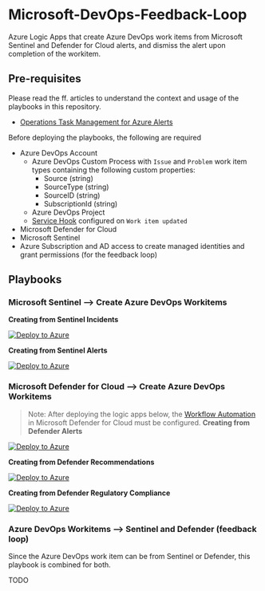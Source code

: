 # Microsoft-DevOps-Feedback-Loop
Azure Logic Apps that create Azure DevOps work items from Microsoft Sentinel and Defender for Cloud alerts, and dismiss the alert upon completion of the workitem.

## Pre-requisites
Please read the ff. articles to understand the context and usage of the playbooks in this repository.
- [Operations Task Management for Azure Alerts](https://www.raffertyuy.com/raztype/operations-task-management-from-azure-alerts/)

Before deploying the playbooks, the following are required
- Azure DevOps Account
  - Azure DevOps Custom Process with `Issue` and `Problem` work item types containing the following custom properties:
    - Source (string)
    - SourceType (string)
    - SourceID (string)
    - SubscriptionId (string)
  - Azure DevOps Project
  - [Service Hook](https://docs.microsoft.com/en-us/azure/devops/service-hooks/services/webhooks?view=azure-devops) configured on `Work item updated`
- Microsoft Defender for Cloud
- Microsoft Sentinel
- Azure Subscription and AD access to create managed identities and grant permissions (for the feedback loop)

## Playbooks
### Microsoft Sentinel --> Create Azure DevOps Workitems
**Creating from Sentinel Incidents**

[![Deploy to Azure](https://aka.ms/deploytoazurebutton)](https://portal.azure.com/#create/Microsoft.Template/uri/https%3A%2F%2Fraw.githubusercontent.com%2Fraffertyuy%2FMicrosoft-DevOps-Feedback-Loop%2Fmaster%2FSentinelIncident-Create-DevOpsItem-LogicApp%2Fazuredeploy.json)

**Creating from Sentinel Alerts**

[![Deploy to Azure](https://aka.ms/deploytoazurebutton)](https://portal.azure.com/#create/Microsoft.Template/uri/https%3A%2F%2Fraw.githubusercontent.com%2Fraffertyuy%2FMicrosoft-DevOps-Feedback-Loop%2Fmaster%2FSentinelAlert-Create-DevOpsItem-LogicApp%2Fazuredeploy.json)

### Microsoft Defender for Cloud --> Create Azure DevOps Workitems
>Note: After deploying the logic apps below, the [Workflow Automation](https://docs.microsoft.com/en-us/azure/defender-for-cloud/workflow-automation) in Microsoft Defender for Cloud must be configured.
**Creating from Defender Alerts**

[![Deploy to Azure](https://aka.ms/deploytoazurebutton)](https://portal.azure.com/#create/Microsoft.Template/uri/https%3A%2F%2Fraw.githubusercontent.com%2Fraffertyuy%2FMicrosoft-DevOps-Feedback-Loop%2Fmaster%2FDefenderAlert-Create-DevOpsItem-LogicApp%2Fazuredeploy.json)

**Creating from Defender Recommendations**

[![Deploy to Azure](https://aka.ms/deploytoazurebutton)](https://portal.azure.com/#create/Microsoft.Template/uri/https%3A%2F%2Fraw.githubusercontent.com%2Fraffertyuy%2FMicrosoft-DevOps-Feedback-Loop%2Fmaster%2FDefenderReco-Create-DevOpsItem-LogicApp%2Fazuredeploy.json)

**Creating from Defender Regulatory Compliance**

[![Deploy to Azure](https://aka.ms/deploytoazurebutton)](https://portal.azure.com/#create/Microsoft.Template/uri/https%3A%2F%2Fraw.githubusercontent.com%2Fraffertyuy%2FMicrosoft-DevOps-Feedback-Loop%2Fmaster%2FDefenderCompliance-Create-DevOpsItem-LogicApp%2Fazuredeploy.json)

### Azure DevOps Workitems --> Sentinel and Defender (feedback loop)
Since the Azure DevOps work item can be from Sentinel or Defender, this playbook is combined for both.

TODO